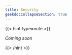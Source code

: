 ```yaml
---
title: Security
geekdocCollapseSection: true
---
```


{{< hint type=note >}}

*Coming soon*

{{< /hint >}}
